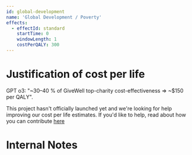 ```yaml
---
id: global-development
name: 'Global Development / Poverty'
effects:
  - effectId: standard
    startTime: 0
    windowLength: 1
    costPerQALY: 300
---
```


# Justification of cost per life

GPT o3: "~30–40 % of GiveWell top-charity cost-effectiveness ⇒ ~$150 per QALY".

This project hasn't officially launched yet and we're looking for help improving our cost per life estimates.
If you'd like to help, read about how you can contribute [here](https://github.com/impactlist/impactlist/blob/master/CONTRIBUTING.md)

# Internal Notes
